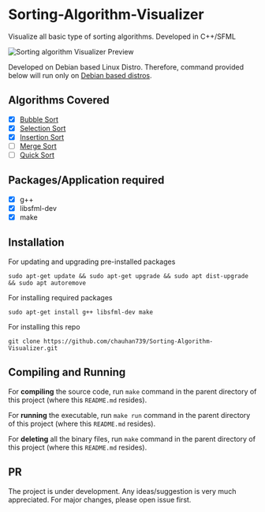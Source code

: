 # Sorting-Algorithm-Visualizer
Visualize all basic type of sorting algorithms. Developed in C++/SFML

![Sorting algorithm Visualizer Preview](https://github.com/chauhan739/Aryan/blob/master/Sorting-Algorithm-Visualizer/Visualizer-preview.gif)

Developed on Debian based Linux Distro. Therefore, command provided below will run only on [Debian based distros](https://en.wikipedia.org/wiki/Category:Debian-based_distributions).

## Algorithms Covered
- [x] [Bubble Sort](https://www.youtube.com/watch?v=Jdtq5uKz-w4)
- [x] [Selection Sort](https://www.youtube.com/watch?v=GUDLRan2DWM)
- [x] [Insertion Sort](https://www.youtube.com/watch?v=i-SKeOcBwko)
- [ ] [Merge Sort](https://www.youtube.com/watch?v=TzeBrDU-JaY)
- [ ] [Quick Sort](https://www.youtube.com/watch?v=COk73cpQbFQ)

## Packages/Application required
- [x] g++
- [x] libsfml-dev
- [x] make

## Installation
For updating and upgrading pre-installed packages
```
sudo apt-get update && sudo apt-get upgrade && sudo apt dist-upgrade && sudo apt autoremove
```

For installing required packages
```
sudo apt-get install g++ libsfml-dev make
```

For installing this repo
```
git clone https://github.com/chauhan739/Sorting-Algorithm-Visualizer.git
```

## Compiling and Running

For **compiling** the source code, run `make` command in the parent directory of this project (where this `README.md` resides).

For **running** the executable, run `make run` command in the parent directory of this project (where this `README.md` resides).

For **deleting** all the binary files, run `make` command in the parent directory of this project (where this `README.md` resides).

## PR
The project is under development. Any ideas/suggestion is very much appreciated. For major changes, please open issue first.
